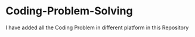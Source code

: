 # Coding-Problem-Solving
I have added all the Coding Problem in different platform in this Repository
